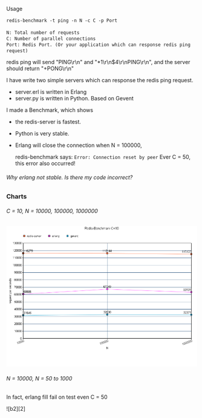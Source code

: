 
Usage 

```
redis-benchmark -t ping -n N -c C -p Port

N: Total number of requests
C: Number of parallel connections
Port: Redis Port. (Or your application which can response redis ping request)
```
redis ping will send "PING\r\n" and "*1\r\n$4\r\nPING\r\n",
and the server should return "+PONG\r\n"


I have write two simple servers which can response the redis ping request.

*   server.erl is written in Erlang
*   server.py is written in Python. Based on Gevent

I made a Benchmark, which shows 

*   the redis-server is fastest.
*   Python is very stable.
*   Erlang will close the connection when N = 100000,

    redis-benchmark says: `Error: Connection reset by peer`
    Ever C = 50, this error also occurred!

###### Why erlang not stable. Is there my code incorrect?



### Charts

###### C = 10, N = 10000, 100000, 1000000

![b1][1]


###### N = 10000, N = 50 to 1000

In fact, erlang fill fail on test even C = 50

![b2][2]

[1]: charts/b1.png
[1]: charts/b2.png




